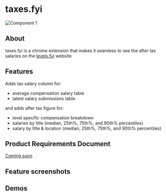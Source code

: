 # taxes.fyi
![Component 1](https://github.com/user-attachments/assets/a2c1f86b-8639-4d3d-a3b2-043c6c222636)

## About
taxes.fyi is a chrome extension that makes it seamless to see the after tax salaries on the [levels.fyi](https://levels.fyi) website

## Features
Adds tax salary column for:
- average compensation salary table
- latest salary submissions table

and adds after tax figure for:
- level specific compensation breakdown
- salaries by title (median, 25th%, 75th%, and 90th% percentiles)
- salary by title & location (median, 25th%, 75th%, and 90th% percentiles)

## Product Requirements Document
[Coming soon](https://levels.fyi) 

## Feature screenshots

## Demos

